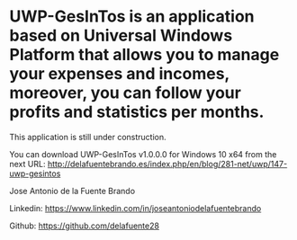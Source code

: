 # UWP-GesInTos is an application based on Universal Windows Platform that allows you to manage your expenses and incomes, moreover, you can follow your profits and statistics per months. 

This application is still under construction.

You can download UWP-GesInTos v1.0.0.0 for Windows 10 x64 from the next URL: http://delafuentebrando.es/index.php/en/blog/281-net/uwp/147-uwp-gesintos

Jose Antonio de la Fuente Brando

Linkedin: https://www.linkedin.com/in/joseantoniodelafuentebrando

Github: https://github.com/delafuente28
